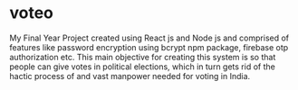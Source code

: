 # voteo
My Final Year Project created using React js and Node js and comprised of features like password encryption using bcrypt npm package, firebase otp authorization etc. This main objective for creating this system is so that people can give votes in political elections, which in turn gets rid of the hactic process of and vast manpower needed for voting in India.
